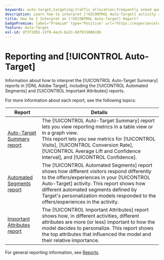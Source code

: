 ```yaml
---
keywords: auto-target;targeting;traffic allocation;frequently asked questions;faq;troubleshooting;trouble shooting;reporting;reports;auto-target summary report;summary report;automated segments;important attributes
description: Learn how to interpret [!UICONTROL Auto-Target] activity reports in [!DNL Target].
title: How Do I Interpret an [!UICONTROL Auto-Target] Report?
badgePremium: label="Premium" type="Positive" url="https://experienceleague.adobe.com/docs/target/using/introduction/intro.html?lang=en#premium newtab=true" tooltip="See what's included in Target Premium."
feature: Auto-Target
exl-id: df3f2d91-13f8-4acb-ba31-68f91500610b
---
```

# Reporting and [!UICONTROL Auto-Target]

Information about how to interpret the [!UICONTROL Auto-Target Summary] reports in [!DNL Adobe Target], including the [!UICONTROL Automated Segments] and [!UICONTROL Important Attributes] reports.

For more information about each report, see the following topics:

|Report|Details|
| --- | --- |
|[Auto-Target Summary report](/help/main/c-reports/personalization-reports/auto-target-summary-report.md)|The [!UICONTROL Auto-Target Summary] report lets you view reporting metrics in a table view or in a graph view.<br>This report lets you see metrics for [!UICONTROL Visits], [!UICONTROL Conversion Rate], [!UICONTROL Average Lift and Confidence Interval], and [!UICONTROL Confidence].|
|[Automated Segments report](/help/main/c-reports/c-personalization-insights-reports/automated-segments-report.md)|The [!UICONTROL Automated Segments] report shows how different visitors respond differently to the offers/experiences in your [!UICONTROL Auto-Target] activity. This report shows how different automated segments defined by Target's personalization models responded to the offers/experiences in the activity.|
|[Important Attributes report](/help/main/c-reports/c-personalization-insights-reports/important-attributes-report.md)|The [!UICONTROL Important Attributes] report shows how, in different activities, different attributes are more (or less) important to how the model decides to personalize. This report shows the top attributes that influenced the model and their relative importance.|

For general reporting information, see [Reports](/help/main/c-reports/reports.md).
